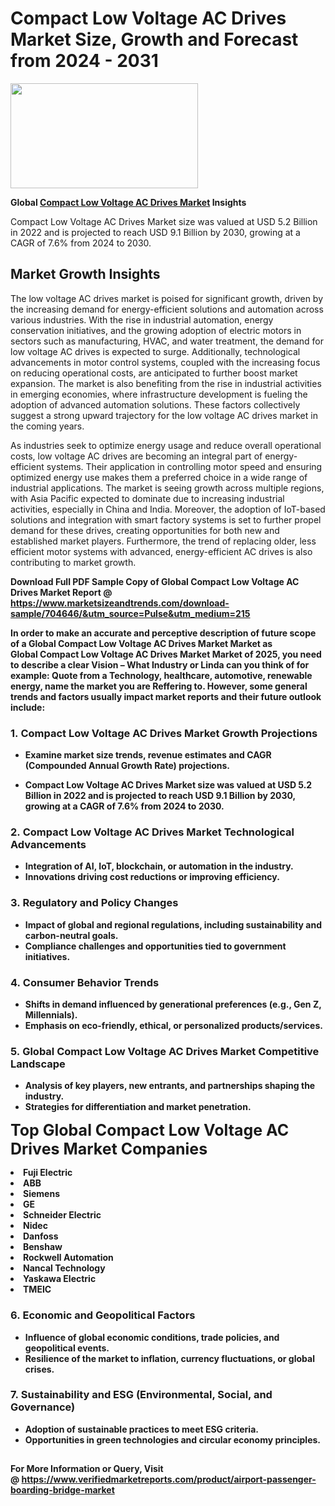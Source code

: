<H1>Compact Low Voltage AC Drives Market Size, Growth and Forecast from 2024 - 2031</H1><img class="aligncenter size-medium wp-image-584254" src="https://thirdeyenews.in/wp-content/uploads/2024/09/Global-Market-Research-300x168.jpeg" alt="" width="300" height="168" /><p><strong>Global&nbsp;<a href="https://www.marketsizeandtrends.com/download-sample/704646/&amp;utm_source=Pulse&amp;utm_medium=215">Compact Low Voltage AC Drives Market</a> Insights</strong></p><p>Compact Low Voltage AC Drives Market size was valued at USD 5.2 Billion in 2022 and is projected to reach USD 9.1 Billion by 2030, growing at a CAGR of 7.6% from 2024 to 2030.</p><p><h2>Market Growth Insights</h2> <p>The low voltage AC drives market is poised for significant growth, driven by the increasing demand for energy-efficient solutions and automation across various industries. With the rise in industrial automation, energy conservation initiatives, and the growing adoption of electric motors in sectors such as manufacturing, HVAC, and water treatment, the demand for low voltage AC drives is expected to surge. Additionally, technological advancements in motor control systems, coupled with the increasing focus on reducing operational costs, are anticipated to further boost market expansion. The market is also benefiting from the rise in industrial activities in emerging economies, where infrastructure development is fueling the adoption of advanced automation solutions. These factors collectively suggest a strong upward trajectory for the low voltage AC drives market in the coming years.</p> <p><strong></strong></p> <p>As industries seek to optimize energy usage and reduce overall operational costs, low voltage AC drives are becoming an integral part of energy-efficient systems. Their application in controlling motor speed and ensuring optimized energy use makes them a preferred choice in a wide range of industrial applications. The market is seeing growth across multiple regions, with Asia Pacific expected to dominate due to increasing industrial activities, especially in China and India. Moreover, the adoption of IoT-based solutions and integration with smart factory systems is set to further propel demand for these drives, creating opportunities for both new and established market players. Furthermore, the trend of replacing older, less efficient motor systems with advanced, energy-efficient AC drives is also contributing to market growth. <p><strong></p><p><span class=""><strong>Download Full PDF Sample Copy of Global Compact Low Voltage AC Drives Market Report</strong> @ <a href="https://www.marketsizeandtrends.com/download-sample/704646/&amp;utm_source=Pulse&amp;utm_medium=215" target="_blank">https://www.marketsizeandtrends.com/download-sample/704646/&amp;utm_source=Pulse&amp;utm_medium=215</a></span></p><p>In order to make an accurate and perceptive description of future scope of a Global&nbsp;Compact Low Voltage AC Drives Market Market as Global&nbsp;Compact Low Voltage AC Drives Market Market of 2025, you need to describe a clear Vision &ndash; What Industry or Linda can you think of for example: Quote from a Technology, healthcare, automotive, renewable energy, name the market you are Reffering to. However, some general trends and factors usually impact market reports and their future outlook include:</p><h3>1.&nbsp;<strong>Compact Low Voltage AC Drives Market Growth Projections</strong></h3><ul><li>Examine market size trends, revenue estimates and CAGR (Compounded Annual Growth Rate) projections.</li><li><p>Compact Low Voltage AC Drives Market size was valued at USD 5.2 Billion in 2022 and is projected to reach USD 9.1 Billion by 2030, growing at a CAGR of 7.6% from 2024 to 2030.</p></li></ul><h3>2.&nbsp;<strong>Compact Low Voltage AC Drives Market Technological Advancements</strong></h3><ul><li>Integration of AI, IoT, blockchain, or automation in the industry.</li><li>Innovations driving cost reductions or improving efficiency.</li></ul><h3>3.&nbsp;<strong>Regulatory and Policy Changes</strong></h3><ul><li>Impact of global and regional regulations, including sustainability and carbon-neutral goals.</li><li>Compliance challenges and opportunities tied to government initiatives.</li></ul><h3>4.&nbsp;<strong>Consumer Behavior Trends</strong></h3><ul><li>Shifts in demand influenced by generational preferences (e.g., Gen Z, Millennials).</li><li>Emphasis on eco-friendly, ethical, or personalized products/services.</li></ul><h3>5.&nbsp;<strong>Global Compact Low Voltage AC Drives Market Competitive Landscape</strong></h3><ul><li>Analysis of key players, new entrants, and partnerships shaping the industry.</li><li>Strategies for differentiation and market penetration.</li></ul><p data-pm-slice="1 1 []"><span style="color: inherit; font-family: inherit; font-size: 25px;">Top Global Compact Low Voltage AC Drives Market Companies</span></p><div class="" data-test-id=""><p><li>Fuji Electric</li><li> ABB</li><li> Siemens</li><li> GE</li><li> Schneider Electric</li><li> Nidec</li><li> Danfoss</li><li> Benshaw</li><li> Rockwell Automation</li><li> Nancal Technology</li><li> Yaskawa Electric</li><li> TMEIC</li></p></div><h3>6.&nbsp;<strong>Economic and Geopolitical Factors</strong></h3><ul><li>Influence of global economic conditions, trade policies, and geopolitical events.</li><li>Resilience of the market to inflation, currency fluctuations, or global crises.</li></ul><h3>7.&nbsp;<strong>Sustainability and ESG (Environmental, Social, and Governance)</strong></h3><ul><li>Adoption of sustainable practices to meet ESG criteria.</li><li>Opportunities in green technologies and circular economy principles.</li></ul><h2><strong style="font-size: 14px;">For More Information or Query, Visit @&nbsp;</strong><a style="background-color: #ffffff; font-size: 14px;" href="https://www.marketsizeandtrends.com/report/compact-low-voltage-ac-drives-market/" target="_blank">https://www.verifiedmarketreports.com/product/airport-passenger-boarding-bridge-market</a></h2>
